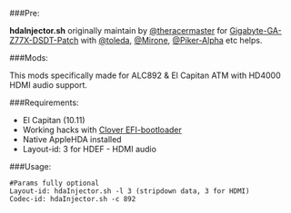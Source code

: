 ###Pre:

**hdaInjector.sh** originally maintain by [@theracermaster](https://github.com/theracermaster) for [Gigabyte-GA-Z77X-DSDT-Patch](https://github.com/theracermaster/Gigabyte-GA-Z77X-DSDT-Patch) with [@toleda](https://github.com/toleda), [@Mirone](https://github.com/Mirone), [@Piker-Alpha](https://github.com/Piker-Alpha) etc helps.

###Mods:

This mods specifically made for ALC892 & El Capitan ATM with HD4000 HDMI audio support.

###Requirements:

- El Capitan (10.11)
- Working hacks with [Clover EFI-bootloader](http://sourceforge.net/projects/cloverefiboot/)
- Native AppleHDA installed
- Layout-id: 3 for HDEF - HDMI audio

###Usage:

```
#Params fully optional
Layout-id: hdaInjector.sh -l 3 (stripdown data, 3 for HDMI)
Codec-id: hdaInjector.sh -c 892
```